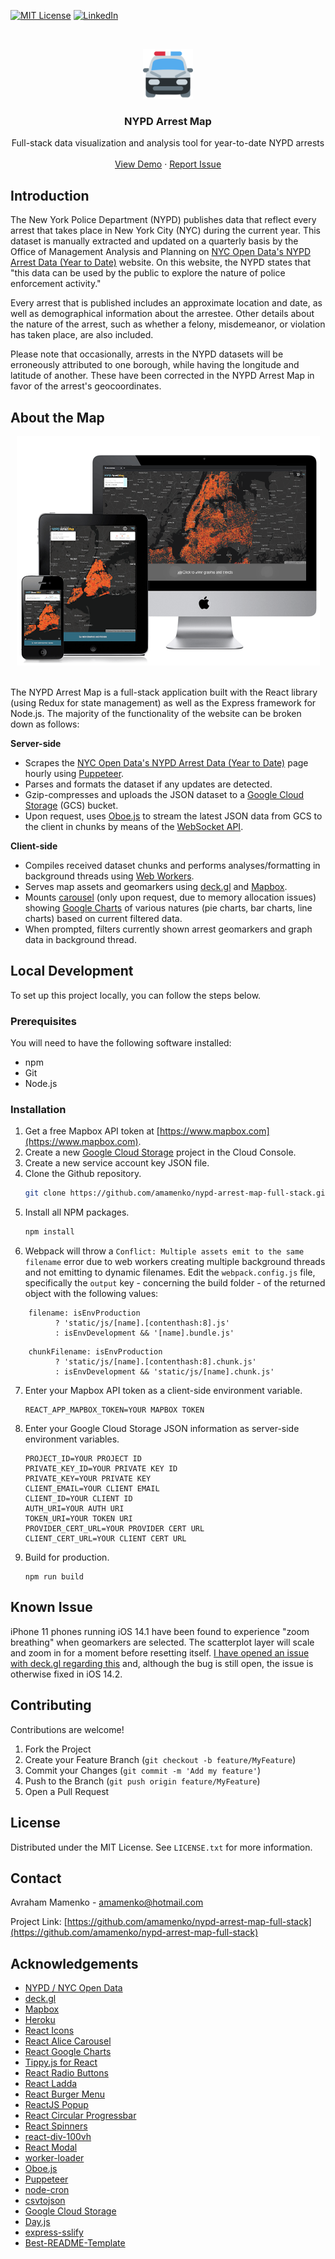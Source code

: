 [![MIT License][license-shield]][license-url]
[![LinkedIn][linkedin-shield]][linkedin-url]



<!-- PROJECT LOGO -->
<br />
<p align="center">
  <a href="https://github.com/amamenko/nypd-arrest-map-full-stack">
    <img src="Client/public/android-chrome-192x192.png" alt="Logo" width="80" height="80" />
  </a>

  <h3 align="center">NYPD Arrest Map</h3>

  <p align="center">
    Full-stack data visualization and analysis tool for year-to-date NYPD arrests 
    <br />
    <br />
    <a href="https://nypd-arrest-map.herokuapp.com">View Demo</a>
    ·
    <a href="https://github.com/amamenko/nypd-arrest-map-full-stack/issues">Report Issue</a> 
  </p>
</p>


## Introduction

The New York Police Department (NYPD) publishes data that reflect every arrest that takes place in New York City (NYC) during the current year. This dataset is manually extracted
and updated on a quarterly basis by the Office of Management Analysis and Planning on [NYC Open Data's NYPD Arrest Data (Year to Date)](https://data.cityofnewyork.us/Public-Safety/NYPD-Arrest-Data-Year-to-Date-/uip8-fykc) website.
On this website, the NYPD states that "this data can be used by the public to explore the nature of police enforcement activity."

Every arrest that is published includes an approximate location and date, as well as demographical information about the arrestee. Other details about the nature of the arrest, 
such as whether a felony, misdemeanor, or violation has taken place, are also included.

Please note that occasionally, arrests in the NYPD datasets will be erroneously attributed to one borough, while having the longitude and latitude of another. These have been corrected in the NYPD Arrest Map in
favor of the arrest's geocoordinates.


## About the Map

<p align="center">
<a href="https://nypd-arrest-map.herokuapp.com">
    <img  src="Client/images/ResponsiveDesignDemo.png" alt="NYPD Arrest Map Responsiveness Demo Screenshots" />
</a>
</span>
<br/ >
<br />


The NYPD Arrest Map is a full-stack application built with the React library (using Redux for state management) as well as the Express framework for Node.js. The majority of the functionality of the
website can be broken down as follows:

<strong>Server-side</strong>
* Scrapes the [NYC Open Data's NYPD Arrest Data (Year to Date)](https://data.cityofnewyork.us/Public-Safety/NYPD-Arrest-Data-Year-to-Date-/uip8-fykc) page
hourly using [Puppeteer](https://github.com/puppeteer/puppeteer).
* Parses and formats the dataset if any updates are detected.
* Gzip-compresses and uploads the JSON dataset to a [Google Cloud Storage](https://cloud.google.com/storage) (GCS) bucket.
* Upon request, uses [Oboe.js](http://oboejs.com) to stream the latest JSON data from GCS to the client in chunks by means of the [WebSocket API](https://developer.mozilla.org/en-US/docs/Web/API/WebSockets_API).

<strong>Client-side</strong>
* Compiles received dataset chunks and performs analyses/formatting in background threads using [Web Workers](https://developer.mozilla.org/en-US/docs/Web/API/Web_Workers_API).
* Serves map assets and geomarkers using [deck.gl](https://deck.gl) and [Mapbox](https://www.mapbox.com).
* Mounts [carousel](https://www.npmjs.com/package/react-alice-carousel) (only upon request, due to memory allocation issues) showing [Google Charts](https://www.npmjs.com/package/react-google-charts) of various natures (pie charts, bar charts, line charts) based on current filtered data.
* When prompted, filters currently shown arrest geomarkers and graph data in background thread.

## Local Development

To set up this project locally, you can follow the steps below.

### Prerequisites

You will need to have the following software installed:
* npm
* Git
* Node.js

### Installation

1. Get a free Mapbox API token at [https://www.mapbox.com](https://www.mapbox.com).
2. Create a new [Google Cloud Storage](https://cloud.google.com/storage) project in the Cloud Console.
3. Create a new service account key JSON file.
4. Clone the Github repository.
   ```sh
   git clone https://github.com/amamenko/nypd-arrest-map-full-stack.git
   ```
5. Install all NPM packages.
   ```sh
   npm install
   ```
6. Webpack will throw a `Conflict: Multiple assets emit to the same filename` error due to web workers creating multiple background threads and not emitting to dynamic
filenames. Edit the `webpack.config.js` file, specifically the `output` key - concerning the build folder - of the returned object with the following values:

  ```JS
      filename: isEnvProduction
            ? 'static/js/[name].[contenthash:8].js'
            : isEnvDevelopment && '[name].bundle.js'
  ``` 
    
  ```JS
      chunkFilename: isEnvProduction
            ? 'static/js/[name].[contenthash:8].chunk.js'
            : isEnvDevelopment && 'static/js/[name].chunk.js'
```  
   
7. Enter your Mapbox API token as a client-side environment variable.
   ```JS
   REACT_APP_MAPBOX_TOKEN=YOUR MAPBOX TOKEN
   ```
8. Enter your Google Cloud Storage JSON information as server-side environment variables.
   ```JS
   PROJECT_ID=YOUR PROJECT ID
   PRIVATE_KEY_ID=YOUR PRIVATE KEY ID
   PRIVATE_KEY=YOUR PRIVATE KEY
   CLIENT_EMAIL=YOUR CLIENT EMAIL
   CLIENT_ID=YOUR CLIENT ID
   AUTH_URI=YOUR AUTH URI
   TOKEN_URI=YOUR TOKEN URI
   PROVIDER_CERT_URL=YOUR PROVIDER CERT URL
   CLIENT_CERT_URL=YOUR CLIENT CERT URL
   ```
9. Build for production.
   ```JS
   npm run build
   ```
   
## Known Issue
iPhone 11 phones running iOS 14.1 have been found to experience "zoom breathing" when geomarkers are selected. The scatterplot layer will scale and zoom in for a moment before resetting itself.
[I have opened an issue with deck.gl regarding this](https://github.com/visgl/deck.gl/issues/5140) and, although the bug is still open, the issue is otherwise fixed in iOS 14.2.
   
<!-- CONTRIBUTING -->
## Contributing

Contributions are welcome!

1. Fork the Project
2. Create your Feature Branch (`git checkout -b feature/MyFeature`)
3. Commit your Changes (`git commit -m 'Add my feature'`)
4. Push to the Branch (`git push origin feature/MyFeature`)
5. Open a Pull Request



<!-- LICENSE -->
## License

Distributed under the MIT License. See `LICENSE.txt` for more information.



<!-- CONTACT -->
## Contact

Avraham Mamenko - amamenko@hotmail.com

Project Link: [https://github.com/amamenko/nypd-arrest-map-full-stack](https://github.com/amamenko/nypd-arrest-map-full-stack)


<!-- ACKNOWLEDGEMENTS -->
## Acknowledgements
* [NYPD / NYC Open Data](https://opendata.cityofnewyork.us)
* [deck.gl](https://deck.gl)
* [Mapbox](https://www.mapbox.com)
* [Heroku](https://www.heroku.com)
* [React Icons](https://react-icons.github.io/react-icons)
* [React Alice Carousel](https://www.npmjs.com/package/react-alice-carousel)
* [React Google Charts](https://react-google-charts.com)
* [Tippy.js for React](https://www.npmjs.com/package/@tippyjs/react)
* [React Radio Buttons](https://www.npmjs.com/package/react-radio-buttons)
* [React Ladda](https://www.npmjs.com/package/react-ladda)
* [React Burger Menu](https://github.com/negomi/react-burger-menu)
* [ReactJS Popup](https://www.npmjs.com/package/reactjs-popup)
* [React Circular Progressbar](https://www.npmjs.com/package/react-circular-progressbar)
* [React Spinners](https://www.npmjs.com/package/react-spinners)
* [react-div-100vh](https://www.npmjs.com/package/react-div-100vh)
* [React Modal](https://www.npmjs.com/package/react-modal)
* [worker-loader](https://www.npmjs.com/package/worker-loader)
* [Oboe.js](http://oboejs.com)
* [Puppeteer](https://www.npmjs.com/package/puppeteer)
* [node-cron](https://www.npmjs.com/package/node-cron)
* [csvtojson](https://www.npmjs.com/package/csvtojson)
* [Google Cloud Storage](https://cloud.google.com/storage)
* [Day.js](https://github.com/iamkun/dayjs) 
* [express-sslify](https://www.npmjs.com/package/express-sslify)
* [Best-README-Template](https://github.com/othneildrew/Best-README-Template)


<!-- MARKDOWN LINKS & IMAGES -->
<!-- https://www.markdownguide.org/basic-syntax/#reference-style-links -->
[license-shield]: https://img.shields.io/github/license/othneildrew/Best-README-Template.svg?style=for-the-badge
[license-url]: https://github.com/amamenko/nypd-arrest-map-full-stack/blob/master/LICENSE.txt
[linkedin-shield]: https://img.shields.io/badge/-LinkedIn-black.svg?style=for-the-badge&logo=linkedin&colorB=555
[linkedin-url]: https://www.linkedin.com/in/avraham-mamenko-0599831b8

